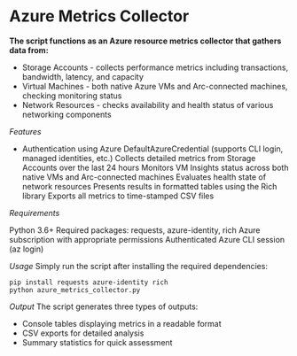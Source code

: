 # Azure Metrics Collector

**The script functions as an Azure resource metrics collector that gathers data from:**

  -  Storage Accounts - collects performance metrics including transactions, bandwidth, latency, and capacity
  -  Virtual Machines - both native Azure VMs and Arc-connected machines, checking monitoring status
  -  Network Resources - checks availability and health status of various networking components

*Features*

  -  Authentication using Azure DefaultAzureCredential (supports CLI login, managed identities, etc.)
Collects detailed metrics from Storage Accounts over the last 24 hours
Monitors VM Insights status across both native VMs and Arc-connected machines
Evaluates health state of network resources
Presents results in formatted tables using the Rich library
Exports all metrics to time-stamped CSV files

*Requirements*

Python 3.6+
Required packages: requests, azure-identity, rich
Azure subscription with appropriate permissions
Authenticated Azure CLI session (az login)

*Usage*
Simply run the script after installing the required dependencies:
```
pip install requests azure-identity rich
python azure_metrics_collector.py
```
*Output*
The script generates three types of outputs:

  -  Console tables displaying metrics in a readable format
  -  CSV exports for detailed analysis
  -  Summary statistics for quick assessment



